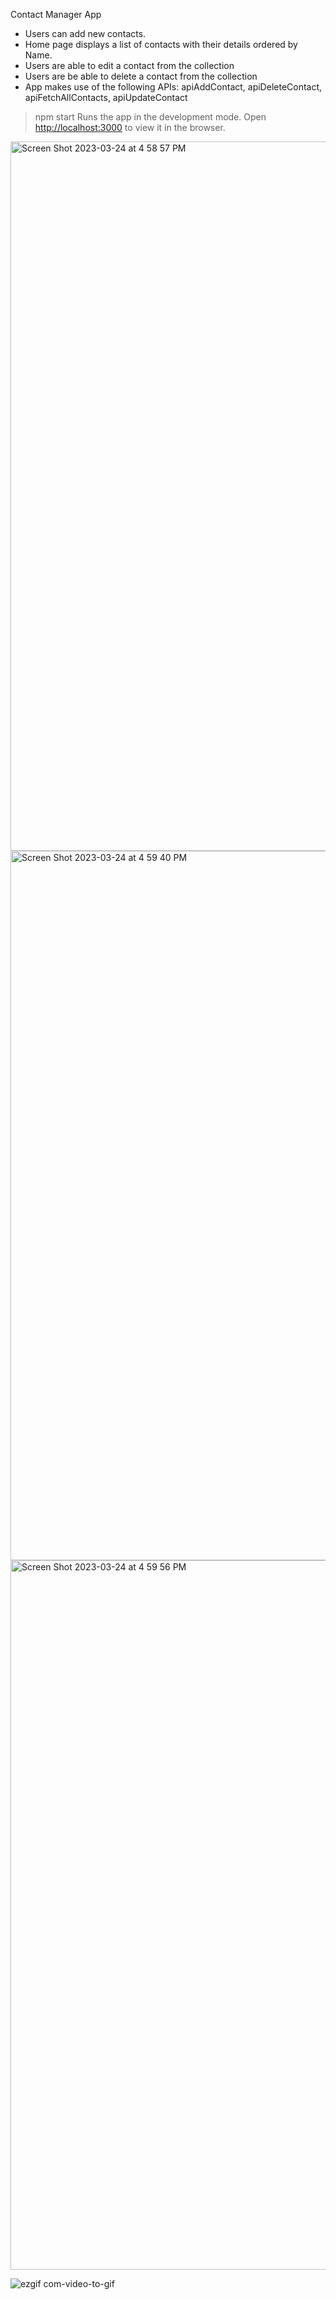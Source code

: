 Contact Manager App

- Users can add new contacts.
- Home page displays a list of contacts with their details ordered by Name.
- Users are able to edit a contact from the collection
- Users are be able to delete a contact from the collection
- App makes use of the following APIs: apiAddContact, apiDeleteContact, apiFetchAllContacts, apiUpdateContact

> npm start
Runs the app in the development mode. Open [http://localhost:3000](http://localhost:3000) to view it in the browser.

<img width="1135" alt="Screen Shot 2023-03-24 at 4 58 57 PM" src="https://user-images.githubusercontent.com/28539842/227639778-ba93d755-c7d9-4202-908d-bc10bc8c8986.png">
<img width="1135" alt="Screen Shot 2023-03-24 at 4 59 40 PM" src="https://user-images.githubusercontent.com/28539842/227639821-a67d7977-b5fb-453b-8b54-a61dd8613ec0.png">
<img width="1135" alt="Screen Shot 2023-03-24 at 4 59 56 PM" src="https://user-images.githubusercontent.com/28539842/227639879-d96b95b1-1943-4e57-afd5-9490142f4ebf.png">

![ezgif com-video-to-gif](https://user-images.githubusercontent.com/28539842/227636443-9e82a165-bc07-4f4a-a53d-6d102934871d.gif)
